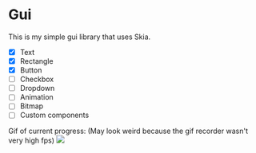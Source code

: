 # Gui

This is my simple gui library that uses Skia.

- [x] Text
- [x] Rectangle
- [x] Button
- [ ] Checkbox
- [ ] Dropdown
- [ ] Animation
- [ ] Bitmap
- [ ] Custom components

Gif of current progress: (May look weird because the gif recorder wasn't very high fps)
![](https://cdn.discordapp.com/attachments/929888993485660181/1002055100279308318/Recording_2022-07-27_at_23.28.53.gif)
